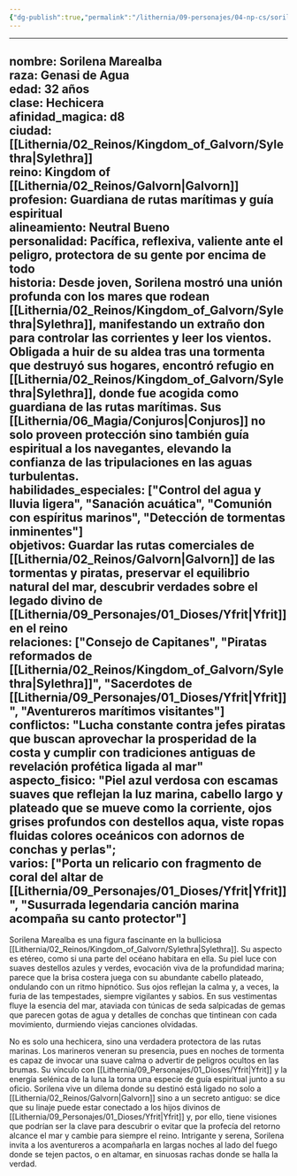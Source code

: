 ```yaml
---
{"dg-publish":true,"permalink":"/lithernia/09-personajes/04-np-cs/sorilena-marealba/","title":"Sorilena Marealba","tags":["lithernia","personaje","genasi","hechicera","Galvorn","Sylethra"]}
---
```


---  
nombre: Sorilena Marealba  
raza: Genasi de Agua  
edad: 32 años  
clase: Hechicera  
afinidad_magica: d8  
ciudad: [[Lithernia/02_Reinos/Kingdom_of_Galvorn/Sylethra\|Sylethra]]  
reino: Kingdom of [[Lithernia/02_Reinos/Galvorn\|Galvorn]]  
profesion: Guardiana de rutas marítimas y guía espiritual  
alineamiento: Neutral Bueno  
personalidad: Pacífica, reflexiva, valiente ante el peligro, protectora de su gente por encima de todo  
historia: Desde joven, Sorilena mostró una unión profunda con los mares que rodean [[Lithernia/02_Reinos/Kingdom_of_Galvorn/Sylethra\|Sylethra]], manifestando un extraño don para controlar las corrientes y leer los vientos. Obligada a huir de su aldea tras una tormenta que destruyó sus hogares, encontró refugio en [[Lithernia/02_Reinos/Kingdom_of_Galvorn/Sylethra\|Sylethra]], donde fue acogida como guardiana de las rutas marítimas. Sus [[Lithernia/06_Magia/Conjuros\|Conjuros]] no solo proveen protección sino también guía espiritual a los navegantes, elevando la confianza de las tripulaciones en las aguas turbulentas.  
habilidades_especiales: ["Control del agua y lluvia ligera", "Sanación acuática", "Comunión con espíritus marinos", "Detección de tormentas inminentes"]  
objetivos: Guardar las rutas comerciales de [[Lithernia/02_Reinos/Galvorn\|Galvorn]] de las tormentas y piratas, preservar el equilibrio natural del mar, descubrir verdades sobre el legado divino de [[Lithernia/09_Personajes/01_Dioses/Yfrit\|Yfrit]] en el reino  
relaciones: ["Consejo de Capitanes", "Piratas reformados de [[Lithernia/02_Reinos/Kingdom_of_Galvorn/Sylethra\|Sylethra]]", "Sacerdotes de [[Lithernia/09_Personajes/01_Dioses/Yfrit\|Yfrit]]", "Aventureros marítimos visitantes"]  
conflictos: "Lucha constante contra jefes piratas que buscan aprovechar la prosperidad de la costa y cumplir con tradiciones antiguas de revelación profética ligada al mar"  
aspecto_fisico: "Piel azul verdosa con escamas suaves que reflejan la luz marina, cabello largo y plateado que se mueve como la corriente, ojos grises profundos con destellos aqua, viste ropas fluidas colores oceánicos con adornos de conchas y perlas";  
varios: ["Porta un relicario con fragmento de coral del altar de [[Lithernia/09_Personajes/01_Dioses/Yfrit\|Yfrit]]", "Susurrada legendaria canción marina acompaña su canto protector"]  
---  

Sorilena Marealba es una figura fascinante en la bulliciosa [[Lithernia/02_Reinos/Kingdom_of_Galvorn/Sylethra\|Sylethra]]. Su aspecto es etéreo, como si una parte del océano habitara en ella. Su piel luce con suaves destellos azules y verdes, evocación viva de la profundidad marina; parece que la brisa costera juega con su abundante cabello plateado, ondulando con un ritmo hipnótico. Sus ojos reflejan la calma y, a veces, la furia de las tempestades, siempre vigilantes y sabios. En sus vestimentas fluye la esencia del mar, ataviada con túnicas de seda salpicadas de gemas que parecen gotas de agua y detalles de conchas que tintinean con cada movimiento, durmiendo viejas canciones olvidadas.

No es solo una hechicera, sino una verdadera protectora de las rutas marinas. Los marineros veneran su presencia, pues en noches de tormenta es capaz de invocar una suave calma o advertir de peligros ocultos en las brumas. Su vínculo con [[Lithernia/09_Personajes/01_Dioses/Yfrit\|Yfrit]] y la energía selénica de la luna la torna una especie de guía espiritual junto a su oficio. Sorilena vive un dilema donde su destinó está ligado no solo a [[Lithernia/02_Reinos/Galvorn\|Galvorn]] sino a un secreto antiguo: se dice que su linaje puede estar conectado a los hijos divinos de [[Lithernia/09_Personajes/01_Dioses/Yfrit\|Yfrit]] y, por ello, tiene visiones que podrían ser la clave para descubrir o evitar que la profecía del retorno alcance el mar y cambie para siempre el reino. Intrigante y serena, Sorilena invita a los aventureros a acompañarla en largas noches al lado del fuego donde se tejen pactos, o en altamar, en sinuosas rachas donde se halla la verdad.